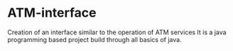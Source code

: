 # ATM-interface
Creation of an interface similar to the operation of ATM services
It is a java programming based project build through all basics of java.
